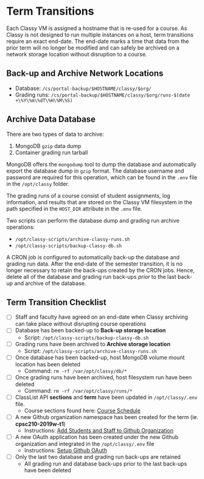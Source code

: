 # Term Transitions

Each Classy VM is assigned a hostname that is re-used for a course. As Classy is not designed to run multiple instances on a host, term transitions require an exact end-date. The end-date marks a time that data from the prior term will no longer be modified and can safely be archived on a network storage location without disruption to a course.

## Back-up and Archive Network Locations

- Database: `/cs/portal-backup/$HOSTNAME/classy/$org/`
- Grading runs: `/cs/portal-backup/$HOSTNAME/classy/$org/runs-$(date +\%Y\%m\%dT\%H\%M\%S)`

## Archive Data Database

There are two types of data to archive:

1. MongoDB `gzip` data dump
2. Container grading run tarball

MongoDB offers the `mongodump` tool to dump the database and automatically export the database dump in `gzip` format. The database username and password are required for this operation, which can be found in the `.env` file in the `/opt/classy` folder.

The grading runs of a course consist of student assignments, log information, and results that are stored on the Classy VM filesystem in the path specified in the `HOST_DIR` attribute in the `.env` file.

Two scripts can perform the database dump and grading run archive operations:

- `/opt/classy-scripts/archive-classy-runs.sh`
- `/opt/classy-scripts/backup-classy-db.sh`

A CRON job is configured to automatically back-up the database and grading run data. After the end-date of the semester transition, it is no longer necessary to retain the back-ups created by the CRON jobs. Hence, delete all of the database and grading run back-ups *prior* to the last back-up and archive of the database.

## Term Transition Checklist

- [ ] Staff and faculty have agreed on an end-date when Classy archiving can take place without disrupting course operations
- [ ] Database has been backed-up to **Back-up storage location**
  - Script: `/opt/classy-scripts/backup-classy-db.sh`
- [ ] Grading runs have been archived to **Archive storage location**
  - Script: `/opt/classy-scripts/archive-classy-runs.sh`
- [ ] Once database has been backed-up, host MongoDB volume mount location has been deleted
  - Command: `rm -rf /var/opt/classy/db/*`
- [ ] Once grading runs have been archived, host filesystem run have been deleted
  - Command: `rm -rf /var/opt/classy/runs/*`
- [ ] ClassList API **sections** and **term** have been updated in `/opt/classy/.env` file.
  - Course sections found here: [Course Schedule](https://courses.students.ubc.ca/cs/courseschedule?pname=subjarea&tname=subj-department&dept=CPSC)
- [ ] A new Github organization namespace has been created for the term  (ie. **cpsc210-2019w-t1**)
  - Instructions: [Add Students and Staff to Github Organization](/docs/tech-staff/githubsetup.md#add-students-and-staff-to-github-organization)
- [ ] A new OAuth application has been created under the new Github organization and integrated in the `/opt/classy/.env` file
  - Instructions: [Setup Github OAuth](/docs/tech-staff/githubsetup.md#setup-github-oauth)
- [ ] Only the last two database and grading run back-ups are retained
  - All grading run and database back-ups prior to the last back-ups have been deleted
